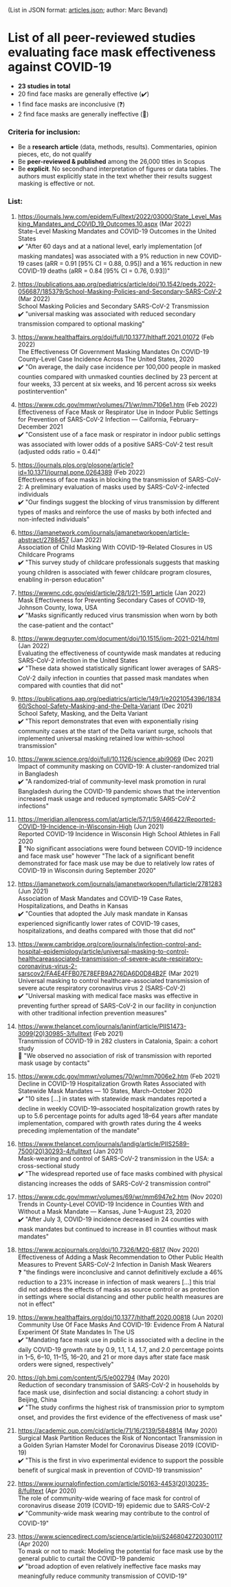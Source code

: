 (List in JSON format: [articles.json](articles.json); author: Marc Bevand)

# List of all peer-reviewed studies evaluating face mask effectiveness against COVID-19

* **23 studies in total**
* 20 find face masks are generally effective (:heavy_check_mark:)
* 1 find face masks are inconclusive (:question:)
* 2 find face masks are generally ineffective (:no_entry_sign:)

### Criteria for inclusion:

* Be a **research article** (data, methods, results). Commentaries, opinion pieces, etc, do not qualify
* Be **peer-reviewed & published** among the 26,000 titles in Scopus
* Be **explicit**. No secondhand interpretation of figures or data tables. The
  authors must explicitly state in the text whether their results suggest masking
  is effective or not.

### List:

1. https://journals.lww.com/epidem/Fulltext/2022/03000/State_Level_Masking_Mandates_and_COVID_19_Outcomes.10.aspx (Mar 2022)  
  State-Level Masking Mandates and COVID-19 Outcomes in the United States  
  :heavy_check_mark: "After 60 days and at a national level, early implementation [of masking mandates] was associated with a 9% reduction in new COVID-19 cases (aRR = 0.91 [95% CI = 0.88, 0.95]) and a 16% reduction in new COVID-19 deaths (aRR = 0.84 [95% CI = 0.76, 0.93])"

2. https://publications.aap.org/pediatrics/article/doi/10.1542/peds.2022-056687/185379/School-Masking-Policies-and-Secondary-SARS-CoV-2 (Mar 2022)  
  School Masking Policies and Secondary SARS-CoV-2 Transmission  
  :heavy_check_mark: "universal masking was associated with reduced secondary transmission compared to optional masking"

3. https://www.healthaffairs.org/doi/full/10.1377/hlthaff.2021.01072 (Feb 2022)  
  The Effectiveness Of Government Masking Mandates On COVID-19 County-Level Case Incidence Across The United States, 2020  
  :heavy_check_mark: "On average, the daily case incidence per 100,000 people in masked counties compared with unmasked counties declined by 23 percent at four weeks, 33 percent at six weeks, and 16 percent across six weeks postintervention"

4. https://www.cdc.gov/mmwr/volumes/71/wr/mm7106e1.htm (Feb 2022)  
  Effectiveness of Face Mask or Respirator Use in Indoor Public Settings for Prevention of SARS-CoV-2 Infection — California, February–December 2021  
  :heavy_check_mark: "Consistent use of a face mask or respirator in indoor public settings was associated with lower odds of a positive SARS-CoV-2 test result (adjusted odds ratio = 0.44)"

5. https://journals.plos.org/plosone/article?id=10.1371/journal.pone.0264389 (Feb 2022)  
  Effectiveness of face masks in blocking the transmission of SARS-CoV-2: A preliminary evaluation of masks used by SARS-CoV-2-infected individuals  
  :heavy_check_mark: "Our findings suggest the blocking of virus transmission by different types of masks and reinforce the use of masks by both infected and non-infected individuals"

6. https://jamanetwork.com/journals/jamanetworkopen/article-abstract/2788457 (Jan 2022)  
  Association of Child Masking With COVID-19–Related Closures in US Childcare Programs  
  :heavy_check_mark: "This survey study of childcare professionals suggests that masking young children is associated with fewer childcare program closures, enabling in-person education"

7. https://wwwnc.cdc.gov/eid/article/28/1/21-1591_article (Jan 2022)  
  Mask Effectiveness for Preventing Secondary Cases of COVID-19, Johnson County, Iowa, USA  
  :heavy_check_mark: "Masks significantly reduced virus transmission when worn by both the case-patient and the contact"

8. https://www.degruyter.com/document/doi/10.1515/jom-2021-0214/html (Jan 2022)  
  Evaluating the effectiveness of countywide mask mandates at reducing SARS-CoV-2 infection in the United States  
  :heavy_check_mark: "These data showed statistically significant lower averages of SARS-CoV-2 daily infection in counties that passed mask mandates when compared with counties that did not"

9. https://publications.aap.org/pediatrics/article/149/1/e2021054396/183460/School-Safety-Masking-and-the-Delta-Variant (Dec 2021)  
  School Safety, Masking, and the Delta Variant  
  :heavy_check_mark: "This report demonstrates that even with exponentially rising community cases at the start of the Delta variant surge, schools that implemented universal masking retained low within-school transmission"

10. https://www.science.org/doi/full/10.1126/science.abi9069 (Dec 2021)  
  Impact of community masking on COVID-19: A cluster-randomized trial in Bangladesh  
  :heavy_check_mark: "A randomized-trial of community-level mask promotion in rural Bangladesh during the COVID-19 pandemic shows that the intervention increased mask usage and reduced symptomatic SARS-CoV-2 infections"

11. https://meridian.allenpress.com/jat/article/57/1/59/466422/Reported-COVID-19-Incidence-in-Wisconsin-High (Jun 2021)  
  Reported COVID-19 Incidence in Wisconsin High School Athletes in Fall 2020  
  :no_entry_sign: "No significant associations were found between COVID-19 incidence and face mask use" however "The lack of a significant benefit demonstrated for face mask use may be due to relatively low rates of COVID-19 in Wisconsin during September 2020"

12. https://jamanetwork.com/journals/jamanetworkopen/fullarticle/2781283 (Jun 2021)  
  Association of Mask Mandates and COVID-19 Case Rates, Hospitalizations, and Deaths in Kansas  
  :heavy_check_mark: "Counties that adopted the July mask mandate in Kansas experienced significantly lower rates of COVID-19 cases, hospitalizations, and deaths compared with those that did not"

13. https://www.cambridge.org/core/journals/infection-control-and-hospital-epidemiology/article/universal-masking-to-control-healthcareassociated-transmission-of-severe-acute-respiratory-coronavirus-virus-2-sarscov2/FA4E4FFB07E78EFB9A276DA6D0D84B2F (Mar 2021)  
  Universal masking to control healthcare-associated transmission of severe acute respiratory coronavirus virus 2 (SARS-CoV-2)  
  :heavy_check_mark: "Universal masking with medical face masks was effective in preventing further spread of SARS-CoV-2 in our facility in conjunction with other traditional infection prevention measures"

14. https://www.thelancet.com/journals/laninf/article/PIIS1473-3099(20)30985-3/fulltext (Feb 2021)  
  Transmission of COVID-19 in 282 clusters in Catalonia, Spain: a cohort study  
  :no_entry_sign: "We observed no association of risk of transmission with reported mask usage by contacts"

15. https://www.cdc.gov/mmwr/volumes/70/wr/mm7006e2.htm (Feb 2021)  
  Decline in COVID-19 Hospitalization Growth Rates Associated with Statewide Mask Mandates — 10 States, March–October 2020  
  :heavy_check_mark: "10 sites [...] in states with statewide mask mandates reported a decline in weekly COVID-19–associated hospitalization growth rates by up to 5.6 percentage points for adults aged 18–64 years after mandate implementation, compared with growth rates during the 4 weeks preceding implementation of the mandate"

16. https://www.thelancet.com/journals/landig/article/PIIS2589-7500(20)30293-4/fulltext (Jan 2021)  
  Mask-wearing and control of SARS-CoV-2 transmission in the USA: a cross-sectional study  
  :heavy_check_mark: "The widespread reported use of face masks combined with physical distancing increases the odds of SARS-CoV-2 transmission control"

17. https://www.cdc.gov/mmwr/volumes/69/wr/mm6947e2.htm (Nov 2020)  
  Trends in County-Level COVID-19 Incidence in Counties With and Without a Mask Mandate — Kansas, June 1–August 23, 2020  
  :heavy_check_mark: "After July 3, COVID-19 incidence decreased in 24 counties with mask mandates but continued to increase in 81 counties without mask mandates"

18. https://www.acpjournals.org/doi/10.7326/M20-6817 (Nov 2020)  
  Effectiveness of Adding a Mask Recommendation to Other Public Health Measures to Prevent SARS-CoV-2 Infection in Danish Mask Wearers  
  :question: "the findings were inconclusive and cannot definitively exclude a 46% reduction to a 23% increase in infection of mask wearers [...] this trial did not address the effects of masks as source control or as protection in settings where social distancing and other public health measures are not in effect"

19. https://www.healthaffairs.org/doi/10.1377/hlthaff.2020.00818 (Jun 2020)  
  Community Use Of Face Masks And COVID-19: Evidence From A Natural Experiment Of State Mandates In The US  
  :heavy_check_mark: "Mandating face mask use in public is associated with a decline in the daily COVID-19 growth rate by 0.9, 1.1, 1.4, 1.7, and 2.0 percentage points in 1–5, 6–10, 11–15, 16–20, and 21 or more days after state face mask orders were signed, respectively"

20. https://gh.bmj.com/content/5/5/e002794 (May 2020)  
  Reduction of secondary transmission of SARS-CoV-2 in households by face mask use, disinfection and social distancing: a cohort study in Beijing, China  
  :heavy_check_mark: "The study confirms the highest risk of transmission prior to symptom onset, and provides the first evidence of the effectiveness of mask use"

21. https://academic.oup.com/cid/article/71/16/2139/5848814 (May 2020)  
  Surgical Mask Partition Reduces the Risk of Noncontact Transmission in a Golden Syrian Hamster Model for Coronavirus Disease 2019 (COVID-19)  
  :heavy_check_mark: "This is the first in vivo experimental evidence to support the possible benefit of surgical mask in prevention of COVID-19 transmission"

22. https://www.journalofinfection.com/article/S0163-4453(20)30235-8/fulltext (Apr 2020)  
  The role of community-wide wearing of face mask for control of coronavirus disease 2019 (COVID-19) epidemic due to SARS-CoV-2  
  :heavy_check_mark: "Community-wide mask wearing may contribute to the control of COVID-19"

23. https://www.sciencedirect.com/science/article/pii/S2468042720300117 (Apr 2020)  
  To mask or not to mask: Modeling the potential for face mask use by the general public to curtail the COVID-19 pandemic  
  :heavy_check_mark: "broad adoption of even relatively ineffective face masks may meaningfully reduce community transmission of COVID-19"


